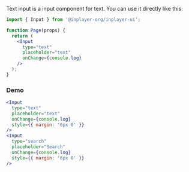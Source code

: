 Text input is a input component for text. You can use it directly like this:

```jsx static
import { Input } from '@inplayer-org/inplayer-ui';

function Page(props) {
  return (
    <Input
      type="text"
      placeholder="text"
      onChange={console.log}
    />
  );
}
```

### Demo

```jsx
<Input
  type="text"
  placeholder="text"
  onChange={console.log}
  style={{ margin: '6px 0' }}
/>
<Input
  type="search"
  placeholder="Search"
  onChange={console.log}
  style={{ margin: '6px 0' }}
/>
```
